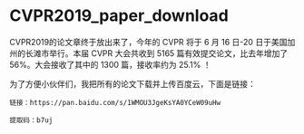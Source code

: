 # CVPR2019_paper_download

CVPR2019的论文章终于放出来了，今年的 CVPR 将于 6 月 16 日-20 日于美国加州的长滩市举行。本届 CVPR 大会共收到 5165 篇有效提交论文，比去年增加了 56%。大会接收了其中的 1300 篇，接收率约为 25.1% ！

为了方便小伙伴们，我把所有的论文下载并上传百度云，下面是链接：
    
    链接：https://pan.baidu.com/s/1WMOU3JgeKsYA0YCeW09uHw 
    
    提取码：b7uj 

